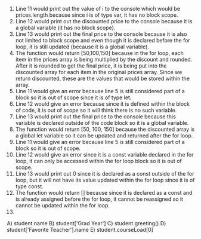 1. Line 11 would print out the value of i to the console which would be prices.length because since i is of type var, it has no block scope.
2. Line 12 would print out the discounted price to the console because it is a global variable (it has no block scope).
3. Line 13 would print out the final price to the console because it is also not limited to block scope and even though it is declared before the for loop, it is still updated (because it is a global variable).
4. The function would return [50,100,150] because in the for loop, each item in the prices array is being multiplied by the discount and rounded. After it is rounded to get the final price, it is being put into the discounted array for each item in the original prices array. Since we return discounted, these are the values that would be stored within the array.
5. Line 11 would give an error because line 5 is still considered part of a block so it is out of scope since it is of type let.
6. Line 12 would give an error because since it is defined within the block of code, it is out of scope so it will think there is no such variable.
7. Line 13 would print out the final price to the console because this variable is declared outside of the code block so it is a global variable.
8. The function would return [50, 100, 150] because the discounted array is a global let variable so it can be updated and returned after the for loop.
9. Line 11 would give an error because line 5 is still considered part of a block so it is out of scope.
10. Line 12 would give an error since it is a const variable declared in the for loop, it can only be accessed within the for loop block so it is out of scope.
11. Line 13 would print out 0 since it is declared as a const outside of the for loop, but it will not have its value updated within the for loop since it is of type const.
12. The function would return [] because since it is declared as a const and is already assigned before the for loop, it cannot be reassigned so it cannot be updated within the for loop.
13.

A) student.name
B) student['Grad Year']
C) student.greeting()
D) student['Favorite Teacher'].name
E) student.courseLoad[0]
